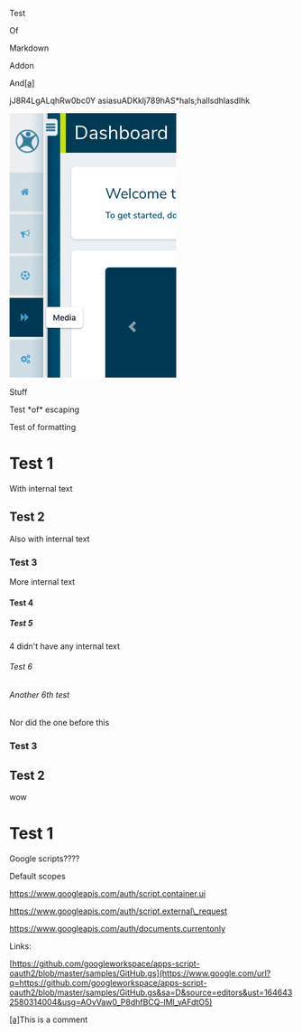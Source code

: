 Test

Of

Markdown

Addon

And[\[a\]](#cmnt1)

jJ8R4LgALqhRw0bc0Y asiasuADKklj789hAS\*hals;hallsdhlasdlhk

![](images/image1.png)

Stuff

Test \*of\* escaping

Test of formatting

Test 1
======

With internal text

Test 2
------

Also with internal text

### Test 3

More internal text

#### Test 4

##### Test 5

4 didn't have any internal text

###### Test 6

###### Another 6th test

Nor did the one before this

### Test 3

Test 2
------

wow

Test 1
======

Google scripts????

Default scopes

https://www.googleapis.com/auth/script.container.ui

https://www.googleapis.com/auth/script.external\_request

https://www.googleapis.com/auth/documents.currentonly

Links:

[https://github.com/googleworkspace/apps-script-oauth2/blob/master/samples/GitHub.gs](https://www.google.com/url?q=https://github.com/googleworkspace/apps-script-oauth2/blob/master/samples/GitHub.gs&sa=D&source=editors&ust=1646432580314004&usg=AOvVaw0_P8dhfBCQ-lMl_vAFdtO5)

[\[a\]](#cmnt_ref1)This is a comment